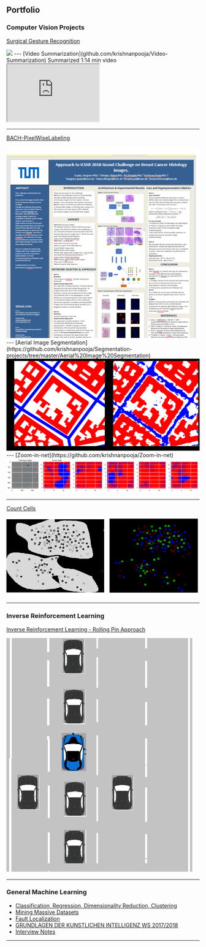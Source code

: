 ## Portfolio
### Computer Vision Projects
[Surgical Gesture Recognition](https://github.com/krishnanpooja/Master-Thesis)

<img src="images/latest_video.gif?raw=true"/>
---
[Video Summarization](github.com/krishnanpooja/Video-Summarization)
Summarized 1:14 min video 
<iframe src="https://drive.google.com/file/d/1XUcNdZBLd4cTJw855aUPXWqd8UciWJqu/preview" width="240" height="150"></iframe>

----
[BACH-PixelWiseLabeling](https://github.com/krishnanpooja/BACH-PixelWiseLabeling)

<img src="images/bach-poster.png?raw=true"/>
---
[Aerial Image Segmentation](https://github.com/krishnanpooja/Segmentation-projects/tree/master/Aerial%20Image%20Segmentation)

<img src="images/aerial_image.png?raw=true"/>
---
[Zoom-in-net](https://github.com/krishnanpooja/Zoom-in-net)

<img src="images/zoom-in-net.png?raw=true"/>

---
[Count Cells](https://github.com/krishnanpooja/Segmentation-projects)

<img src="images/count_diff_cells.png?raw=true"/>

---
### Inverse Reinforcement Learning
[Inverse Reinforcement Learning - Rolling Pin Approach](https://github.com/krishnanpooja/IRL_Rolling_Pin_Approach)

<img src="images/cars.png?raw=true"/>

---
### General Machine Learning 
- [Classification, Regression, Dimensionality Reduction, Clustering](https://github.com/krishnanpooja/MachineLearningCode/tree/master/Downloads)
- [Mining Massive Datasets](https://github.com/krishnanpooja/Mininng-Massive-Datasets)
- [Fault Localization](https://github.com/krishnanpooja/Fault-Localization)
- [GRUNDLAGEN DER KUNSTLICHEN INTELLIGENZ WS 2017/2018](https://github.com/krishnanpooja/Artificial-Intelligence)
- [Interview Notes](https://github.com/krishnanpooja/Notes)

---
